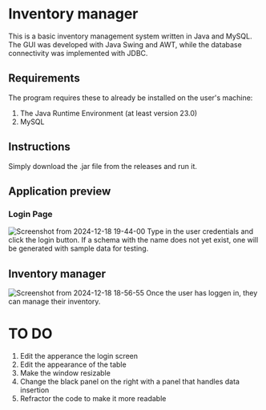 # Inventory manager
This is a basic inventory management system written in Java and MySQL. The GUI was developed with Java Swing and AWT, while the database connectivity was implemented with JDBC.

## Requirements
The program requires these to already be installed on the user's machine:
1. The Java Runtime Environment (at least version 23.0)
2. MySQL

## Instructions
Simply download the .jar file from the releases and run it.

## Application preview
### Login Page

![Screenshot from 2024-12-18 19-44-00](https://github.com/user-attachments/assets/d7f1e406-c9b2-4739-bd64-1f142f18effa)
Type in the user credentials and click the login button. If a schema with the name does not yet exist, one will be generated with sample data for testing.

## Inventory manager

![Screenshot from 2024-12-18 18-56-55](https://github.com/user-attachments/assets/bceb32b1-8ee6-4053-b428-703edd989889)
Once the user has loggen in, they can manage their inventory.

# TO DO
1. Edit the apperance the login screen
2. Edit the appearance of the table
3. Make the window resizable
4. Change the black panel on the right with a panel that handles data insertion
5. Refractor the code to make it more readable
